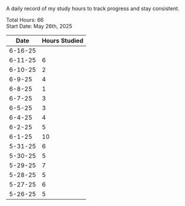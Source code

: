 A daily record of my study hours to track progress and stay consistent.

Total Hours: 66  
Start Date: May 26th, 2025

| **Date** | **Hours Studied** |
| -------- | ----------------- |
| 6-16-25  |                   |
| 6-11-25  | 6                 |
| 6-10-25  | 2                 |
| 6-9-25   | 4                 |
| 6-8-25   | 1                 |
| 6-7-25   | 3                 |
| 6-5-25   | 3                 |
| 6-4-25   | 4                 |
| 6-2-25   | 5                 |
| 6-1-25   | 10                |
| 5-31-25  | 6                 |
| 5-30-25  | 5                 |
| 5-29-25  | 7                 |
| 5-28-25  | 5                 |
| 5-27-25  | 6                 |
| 5-26-25  | 5                 |



